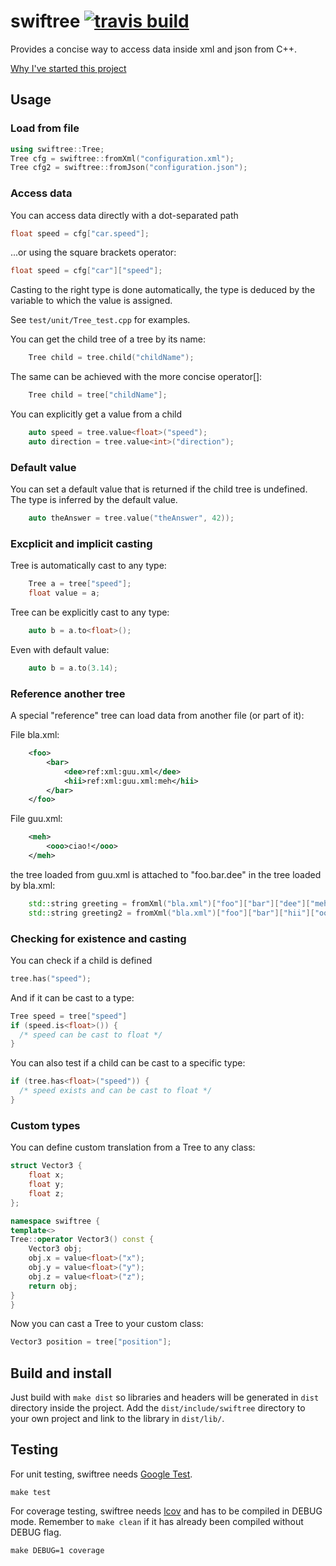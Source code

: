 # swiftree [![travis build](http://img.shields.io/travis/alessandro-pezzato/swiftree.svg?style=flat)](https://travis-ci.org/alessandro-pezzato/swiftree)

Provides a concise way to access data inside xml and json from C++.

[Why I've started this project](http://pezzato.net/2014/10/swiftree-reading-values-concisely-from-tree-data-structures.html)

## Usage

### Load from file

~~~cpp
using swiftree::Tree;
Tree cfg = swiftree::fromXml("configuration.xml");
Tree cfg2 = swiftree::fromJson("configuration.json");
~~~

### Access data

You can access data directly with a dot-separated path

~~~cpp
float speed = cfg["car.speed"];
~~~

...or using the square brackets operator:

~~~cpp
float speed = cfg["car"]["speed"];
~~~

Casting to the right type is done automatically, the type is
deduced by the variable to which the value is assigned.

See `test/unit/Tree_test.cpp` for examples.

You can get the child tree of a tree by its name:

~~~cpp
	Tree child = tree.child("childName");
~~~

The same can be achieved with the more concise operator[]:

~~~cpp
	Tree child = tree["childName"];
~~~

You can explicitly get a value from a child 

~~~cpp	
	auto speed = tree.value<float>("speed");
	auto direction = tree.value<int>("direction");
~~~

### Default value

You can set a default value that is returned if the child tree is undefined.
The type is inferred by the default value.

~~~cpp
	auto theAnswer = tree.value("theAnswer", 42));
~~~

### Excplicit and implicit casting

Tree is automatically cast to any type:

~~~cpp
	Tree a = tree["speed"];
	float value = a;
~~~

Tree can be explicitly cast to any type: 

~~~cpp
	auto b = a.to<float>();
~~~

Even with default value:

~~~cpp
	auto b = a.to(3.14);
~~~

### Reference another tree

A special "reference" tree can load data from another file (or part of it):

File bla.xml:

~~~xml
	<foo>
		<bar>
			<dee>ref:xml:guu.xml</dee>
			<hii>ref:xml:guu.xml:meh</hii>
		</bar>
	</foo>
~~~

File guu.xml:

~~~xml
	<meh>
		<ooo>ciao!</ooo>
	</meh>
~~~

the tree loaded from guu.xml is attached to "foo.bar.dee" in the tree loaded by bla.xml:

~~~cpp
	std::string greeting = fromXml("bla.xml")["foo"]["bar"]["dee"]["meh"]["ooo"];
	std::string greeting2 = fromXml("bla.xml")["foo"]["bar"]["hii"]["ooo"];
~~~

### Checking for existence and casting

You can check if a child is defined

~~~cpp
tree.has("speed");
~~~

And if it can be cast to a type:

~~~cpp
Tree speed = tree["speed"]
if (speed.is<float>()) {
  /* speed can be cast to float */
}
~~~

You can also test if a child can be cast to a specific type:

~~~cpp
if (tree.has<float>("speed")) {
  /* speed exists and can be cast to float */
}
~~~ 

### Custom types

You can define custom translation from a Tree to any class:

~~~cpp
struct Vector3 {
	float x;
	float y;
	float z;
};

namespace swiftree {
template<>
Tree::operator Vector3() const {
	Vector3 obj;
	obj.x = value<float>("x");
	obj.y = value<float>("y");
	obj.z = value<float>("z");
	return obj;
}
}
~~~

Now you can cast a Tree to your custom class:

~~~cpp
Vector3 position = tree["position"];
~~~
## Build and install

Just build with `make dist` so libraries and headers will be generated in `dist` directory inside the
project. Add the `dist/include/swiftree` directory to your own project and link to the library in `dist/lib/`.

## Testing

For unit testing, swiftree needs [Google Test](https://code.google.com/p/googletest/).

    make test

For coverage testing, swiftree needs [lcov](http://ltp.sourceforge.net/coverage/lcov.php) and has to be compiled in DEBUG mode. Remember to `make clean` if it has already been compiled without DEBUG flag.

    make DEBUG=1 coverage
